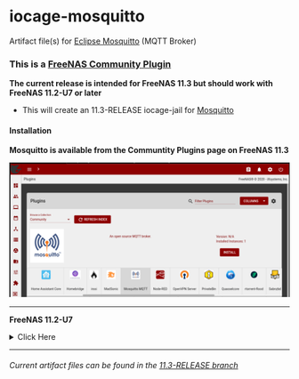 # iocage-mosquitto
Artifact file(s) for [Eclipse Mosquitto][1] (MQTT Broker)

### This is a [FreeNAS Community Plugin][2]

**The current release is intended for FreeNAS 11.3 but should work with FreeNAS 11.2-U7 or later**

- This will create an 11.3-RELEASE iocage-jail for [Mosquitto][1]

#### Installation

**Mosquitto is available from the Communtity Plugins page on FreeNAS 11.3**

![img][FreeNAS_plugins]

---

**FreeNAS 11.2-U7**
<details><summary>Click Here</summary>
<p>

##### plugin-jail

*The 11.3-RELEASE should work on FreeNAS 11.2-U7 or later*

It is possible to install this plugin on FreeNAS 11.2-U7 using the console.

```bash
wget -O /tmp/mosquitto.json https://raw.githubusercontent.com/tprelog/freenas-plugin-index/11.3-RELEASE/mosquitto.json
iocage fetch -P dhcp=on vnet=on vnet_default_interface=auto bpf=yes boot=on -n /tmp/mosquitto.json --branch 11.3-RELEASE
```

</p>
</details>


---

###### Current artifact files can be found in the [11.3-RELEASE branch][4]

[FreeNAS_plugins]: _img/FreeNAS_mosquitto.png

[1]: https://mosquitto.org/
[2]: https://www.freenas.org/plugins/
[3]: https://github.com/tprelog/freenas-plugin-index
[4]: https://github.com/tprelog/iocage-mosquitto/tree/11.3-RELEASE
